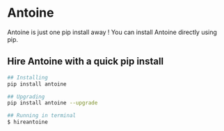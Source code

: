 # Antoine

Antoine is just one pip install away !
You can install Antoine directly using pip.

## Hire Antoine with a quick pip install

```bash
## Installing
pip install antoine

## Upgrading
pip install antoine --upgrade

## Running in terminal
$ hireantoine